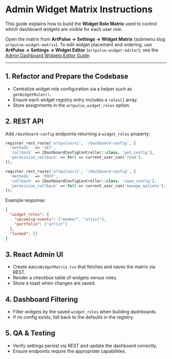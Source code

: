 # Admin Widget Matrix Instructions

This guide explains how to build the **Widget Role Matrix** used to control which dashboard widgets are visible for each user role.

Open the matrix from **ArtPulse → Settings → Widget Matrix** (submenu slug
`artpulse-widget-matrix`). To edit widget placement and ordering, use
**ArtPulse → Settings → Widget Editor** (`artpulse-widget-editor`); see the
[Admin Dashboard Widgets Editor Guide](./Admin_Dashboard_Widgets_Editor_Guide.md).

---

## 1. Refactor and Prepare the Codebase
- Centralize widget role configuration via a helper such as `getWidgetRoles()`.
- Ensure each widget registry entry includes a `roles[]` array.
- Store assignments in the `artpulse_widget_roles` option.

## 2. REST API
Add `/dashboard-config` endpoints returning a `widget_roles` property:

```php
register_rest_route('artpulse/v1', '/dashboard-config', [
  'methods'  => 'GET',
  'callback' => [DashboardConfigController::class, 'get_config'],
  'permission_callback' => fn() => current_user_can('read'),
]);

register_rest_route('artpulse/v1', '/dashboard-config', [
  'methods'  => 'POST',
  'callback' => [DashboardConfigController::class, 'save_config'],
  'permission_callback' => fn() => current_user_can('manage_options'),
]);
```

Example response:

```json
{
  "widget_roles": {
    "upcoming-events": ["member", "artist"],
    "portfolio": ["artist"]
  },
  "locked": []
}
```

## 3. React Admin UI
- Create `AdminWidgetMatrix.tsx` that fetches and saves the matrix via REST.
- Render a checkbox table of widgets versus roles.
- Show a toast when changes are saved.

## 4. Dashboard Filtering
- Filter widgets by the saved `widget_roles` when building dashboards.
- If no config exists, fall back to the defaults in the registry.

## 5. QA & Testing
- Verify settings persist via REST and update the dashboard correctly.
- Ensure endpoints require the appropriate capabilities.
